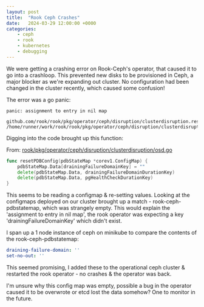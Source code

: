 ```yaml
---
layout: post
title:  "Rook Ceph Crashes"
date:   2024-03-29 12:00:00 +0000
categories: 
    - ceph
    - rook
    - kubernetes
    - debugging
---
```



We were getting a crashing error on Rook-Ceph's operator, that caused it to go into a crashloop. This prevented new disks to be provisioned in Ceph, a major blocker as we're expanding out cluster. No configuration had been changed in the cluster recently, which caused some confusion!

The error was a go panic:

```
panic: assignment to entry in nil map

github.com/rook/rook/pkg/operator/ceph/disruption/clusterdisruption.resetPDBConfig(...)
/home/runner/work/rook/rook/pkg/operator/ceph/disruption/clusterdisruption/osd.go:689
```

Digging into the code brought up this function:

From: [rook/pkg/operator/ceph/disruption/clusterdisruption/osd.go](https://github.com/rook/rook/blob/master/pkg/operator/ceph/disruption/clusterdisruption/osd.go#L658C1-L662C2)

```go
func resetPDBConfig(pdbStateMap *corev1.ConfigMap) {
	pdbStateMap.Data[drainingFailureDomainKey] = ""
	delete(pdbStateMap.Data, drainingFailureDomainDurationKey)
	delete(pdbStateMap.Data, pgHealthCheckDurationKey)
}
```

This seems to be reading a configmap & re-setting values. Looking at the configmaps deployed on our cluster brought up a match - rook-ceph-pdbstatemap, which was strangely empty. This would explain the  'assignment to entry in nil map', the rook operator was expecting a key 'drainingFailureDomainKey' which didn't exist.

I span up a 1 node instance of ceph on minikube to compare the contents of the rook-ceph-pdbstatemap:

```yaml
draining-failure-domain: ''
set-no-out: ''
```

This seemed promising, I added these to the operational ceph cluster & restarted the rook operator - no crashes & the operator was back.

I'm unsure why this config map was empty, possible a bug in the operator caused it to be overwrote or etcd lost the data somehow? One to monitor in the future. 